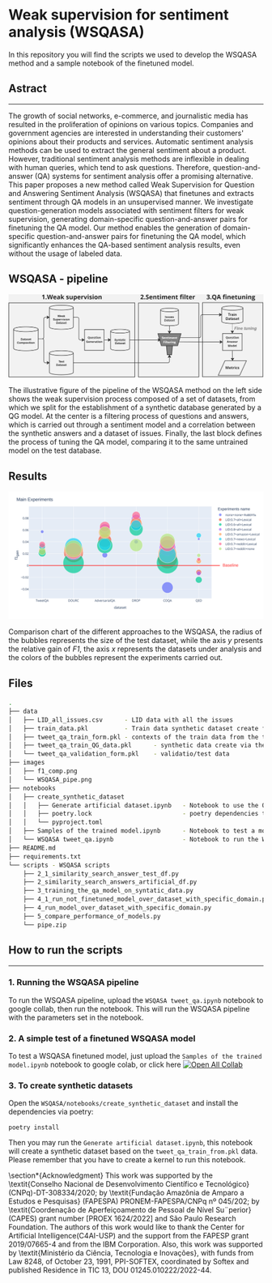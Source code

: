 # Weak supervision for sentiment analysis (WSQASA)


In this repository you will find the scripts we used to develop the WSQASA method and a sample notebook of the finetuned model.


## Astract
---

The growth of social networks, e-commerce, and journalistic media has resulted in the proliferation of opinions on various topics. Companies and government agencies are interested in understanding their customers' opinions about their products and services. Automatic sentiment analysis methods can be used to extract the general sentiment about a product. However, traditional sentiment analysis methods are inflexible in dealing with human queries, which tend to ask questions. Therefore, question-and-answer (QA) systems for sentiment analysis offer a promising alternative. This paper proposes a new method called Weak Supervision for Question and Answering Sentiment Analysis (WSQASA) that finetunes and extracts sentiment through QA models in an unsupervised manner. We investigate question-generation models associated with sentiment filters for weak supervision, generating domain-specific question-and-answer pairs for finetuning the QA model. Our method enables the generation of domain-specific question-and-answer pairs for finetuning the QA model, which significantly enhances the QA-based sentiment analysis results, even without the usage of labeled data.

## WSQASA - pipeline
![Proposal](/images/WSQASA_pipe.png)

<p>The illustrative figure of the pipeline of the WSQASA method on the left side shows the weak supervision process composed of a set of datasets, from which we split for the establishment of a synthetic database generated by a QG model. At the center is a filtering process of questions and answers, which is carried out through a sentiment model and a correlation between the synthetic answers and a dataset of issues. Finally, the last block defines the process of tuning the QA model, comparing it to the same untrained model on the test database.</p>

## Results
![Proposal](/images/f1_comp.png)

<p>Comparison chart of the different approaches to the WSQASA, the radius of the bubbles represents the size of the test dataset, while the axis <i>y</i> presents the relative gain of <i>F1</i>, the axis <i>x</i> represents the datasets under analysis and the colors of the bubbles represent the experiments carried out.</p>

## Files 

```bash
.
├── data
│   ├── LID_all_issues.csv      - LID data with all the issues
│   ├── train_data.pkl          - Train data synthetic dataset create from the QG process over all the datasets
│   ├── tweet_qa_train_form.pkl - contexts of the train data from the tweet_qa
│   ├── tweet_qa_train_QG_data.pkl      - synthetic data create via the QG process
│   └── tweet_qa_validation_form.pkl    - validatio/test data 
├── images 
│   ├── f1_comp.png
│   └── WSQASA_pipe.png
├── notebooks
│   ├── create_synthetic_dataset
│   │   ├── Generate artificial dataset.ipynb   - Notebook to use the QG pipeline
│   │   ├── poetry.lock                         - poetry dependencies to run this notebook
│   │   └── pyproject.toml                      
│   ├── Samples of the trained model.ipynb      - Notebook to test a model finetuned via WSQASA, should be uploaded to google collab 
│   └── WSQASA tweet_qa.ipynb                   - Notebook to run the WSQASA pipeline should be uploaded to google collab 
├── README.md
├── requirements.txt
└── scripts - WSQASA scripts
    ├── 2_1_similarity_search_answer_test_df.py
    ├── 2_similarity_search_answers_artificial_df.py
    ├── 3_training_the_qa_model_on_syntatic_data.py
    ├── 4_1_run_not_finetuned_model_over_dataset_with_specific_domain.py
    ├── 4_run_model_over_dataset_with_specific_domain.py
    ├── 5_compare_performance_of_models.py
    └── pipe.zip
```

## How to run the scripts
---
### 1. Running the WSQASA pipeline

To run the WSQASA pipeline, upload the `WSQASA tweet_qa.ipynb` notebook to google collab, then run the notebook. This will run the WSQASA pipeline with the parameters set in the notebook.

### 2. A simple test of a finetuned WSQASA model

To test a WSQASA finetuned model, just upload the `Samples of the trained model.ipynb` notebook to google colab, or click here [![Open All Collab](https://colab.research.google.com/assets/colab-badge.svg)](https://colab.research.google.com/drive/18UAi02C9vEo0fMiMEcjnQc-GNfFYyoXa?usp=share_link)

### 3. To create synthetic datasets


Open the `WSQASA/notebooks/create_synthetic_dataset` and install the dependencies via poetry:

```shell
poetry install  
```

Then you may run the `Generate artificial dataset.ipynb`, this notebook will create a synthetic dataset based on the `tweet_qa_train_from.pkl` data. Please remember that you have to create a kernel to run this notebook.

\section*{Acknowledgment}
This work was supported by the \textit{Conselho Nacional de Desenvolvimento Científico e Tecnológico}(CNPq)-DT-308334/2020; by \textit{Fundação Amazônia de Amparo a Estudos e Pesquisas} (FAPESPA) PRONEM-FAPESPA/CNPq nº 045/202; by \textit{Coordenação de Aperfeiçoamento de Pessoal de Nível Su¨perior} (CAPES) grant number [PROEX 1624/2022] and São Paulo Research Foundation. The authors of this work would like to thank the Center for Artificial Intelligence(C4AI-USP) and the support from the FAPESP grant 2019/07665-4 and from the IBM Corporation. Also, this work was supported by \textit{Ministério da Ciência, Tecnologia e Inovações}, with funds from Law 8248, of October 23, 1991, PPI-SOFTEX, coordinated by Softex and published Residence in TIC 13, DOU 01245.010222/2022-44.

